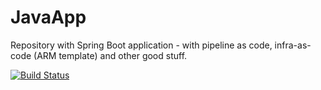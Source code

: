 # JavaApp

Repository with Spring Boot application - with pipeline as code, infra-as-code (ARM template) and other good stuff.


[![Build Status](https://dev.azure.com/jvwdemo/JavaApp/_apis/build/status/jochenvw.JavaApp?branchName=master)](https://dev.azure.com/jvwdemo/JavaApp/_build/latest?definitionId=47&branchName=master)